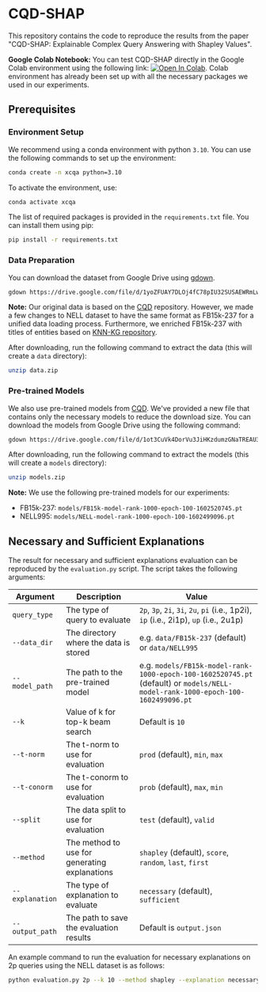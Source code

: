 # CQD-SHAP

This repository contains the code to reproduce the results from the paper "CQD-SHAP: Explainable Complex Query Answering with Shapley Values".

**Google Colab Notebook:** You can test CQD-SHAP directly in the Google Colab environment using the following link: [![Open In Colab](https://colab.research.google.com/assets/colab-badge.svg)](https://colab.research.google.com/github/anonymscientist/CQD-SHAP/blob/main/example_usage.ipynb). Colab environment has already been set up with all the necessary packages we used in our experiments.

## Prerequisites

### Environment Setup

We recommend using a conda environment with python `3.10`. You can use the following commands to set up the environment:

```bash
conda create -n xcqa python=3.10
```

To activate the environment, use:

```bash
conda activate xcqa
```

The list of required packages is provided in the `requirements.txt` file. You can install them using pip:

```bash
pip install -r requirements.txt
```

### Data Preparation

You can download the dataset from Google Drive using [gdown](https://github.com/wkentaro/gdown).

```bash
gdown https://drive.google.com/file/d/1yoZFUAY7DLOj4fC78pIU32SUSAEWRmLw
```

**Note:** Our original data is based on the [CQD](https://github.com/uclnlp/cqd/) repository. However, we made a few changes to NELL dataset to have the same format as FB15k-237 for a unified data loading process. Furthermore, we enriched FB15k-237 with titles of entities based on [KNN-KG repository](https://github.com/zjunlp/KNN-KG/tree/main/dataset/FB15k-237).


After downloading, run the following command to extract the data (this will create a `data` directory):

```bash
unzip data.zip
```

### Pre-trained Models

We also use pre-trained models from [CQD](https://github.com/uclnlp/cqd/). We've provided a new file that contains only the necessary models to reduce the download size. You can download the models from Google Drive using the following command:

```bash
gdown https://drive.google.com/file/d/1ot3CuVk4DorVu3JiHKzdumzGNaTREAU3
```

After downloading, run the following command to extract the models (this will create a `models` directory):

```bash
unzip models.zip
```

**Note:** We use the following pre-trained models for our experiments:
- FB15k-237: `models/FB15k-model-rank-1000-epoch-100-1602520745.pt`
- NELL995: `models/NELL-model-rank-1000-epoch-100-1602499096.pt`

## Necessary and Sufficient Explanations

The result for necessary and sufficient explanations evaluation can be reproduced by the `evaluation.py` script. The script takes the following arguments:

| Argument | Description | Value |
|----------|-------------|-------|
| `query_type` | The type of query to evaluate | `2p`, `3p`, `2i`, `3i`, `2u`, `pi` (i.e., 1p2i), `ip` (i.e., 2i1p), `up` (i.e., 2u1p) |
| `--data_dir` | The directory where the data is stored | e.g. `data/FB15k-237` (default) or `data/NELL995` |
| `--model_path` | The path to the pre-trained model | e.g. `models/FB15k-model-rank-1000-epoch-100-1602520745.pt` (default) or `models/NELL-model-rank-1000-epoch-100-1602499096.pt` |
| `--k` | Value of k for top-k beam search | Default is `10` |
| `--t-norm` | The t-norm to use for evaluation | `prod` (default), `min`, `max` |
| `--t-conorm` | The t-conorm to use for evaluation | `prob` (default), `max`, `min` |
| `--split` | The data split to use for evaluation | `test` (default), `valid` |
| `--method` | The method to use for generating explanations | `shapley` (default), `score`, `random`, `last`, `first` |
| `--explanation` | The type of explanation to evaluate | `necessary` (default), `sufficient` |
| `--output_path` | The path to save the evaluation results | Default is `output.json` |

An example command to run the evaluation for necessary explanations on 2p queries using the NELL dataset is as follows:

```bash
python evaluation.py 2p --k 10 --method shapley --explanation necessary --output_path eval/nell/necessary_2p_shapley.json --data_dir data/NELL995 --model_path models/NELL-model-rank-1000-epoch-100-1602499096.pt
```